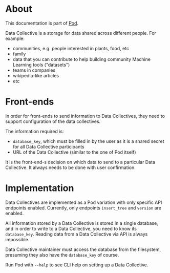 # About
This documentation is part of [Pod](../README.md).

Data Collective is a storage for data shared across different people. For example:

* communities, e.g. people interested in plants, food, etc
* family
* data that you can contribute to help building community Machine Learning tools ("datasets")
* teams in companies
* wikipedia-like articles
* etc


# Front-ends

In order for front-ends to send information to Data Collectives,
they need to support configuration of the data collectives.

The information required is:

* `database_key`, which must be filled in by the user as it is a shared secret for all Data Collective participants
* URL of the Data Collective (similar to the one of Pod itself)

It is the front-end-s decision on which data to send to a particular Data Collective.
It always needs to be done with user confirmation.


# Implementation

Data Collectives are implemented as a Pod variation with only specific API endpoints enabled.
Currently, only endpoints `insert_tree` and `version` are enabled.

All information stored by a Data Collective is stored in a single database,
and in order to write to a Data Collective, you need to know its `database_key`.
Reading data from a Data Collective via API is always impossible.

Data Collective maintainer must access the database from the filesystem,
presuming they also have the `database_key` of course.

Run Pod with `--help` to see CLI help on setting up a Data Collective.
